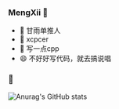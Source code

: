 ### MengXii 👋
- 🔭 甘雨单推人
- 🌱 xcpcer
- 💬 写一点cpp
- 😄 不好好写代码，就去搞说唱


### 🤔
![Anurag's GitHub stats](https://github-readme-stats.vercel.app/api?username=MengXii&count_private=true&show_icons=true)

<!--
**MengXii/MengXii** is a ✨ _special_ ✨ repository because its `README.md` (this file) appears on your GitHub profile.

Here are some ideas to get you started:

- 🔭 I’m currently working on ...
- 🌱 I’m currently learning ...
- 👯 I’m looking to collaborate on ...
- 🤔 I’m looking for help with ...
- 💬 Ask me about ...
- 📫 How to reach me: ...
- 😄 Pronouns: ...
- ⚡ Fun fact: ...
-->
